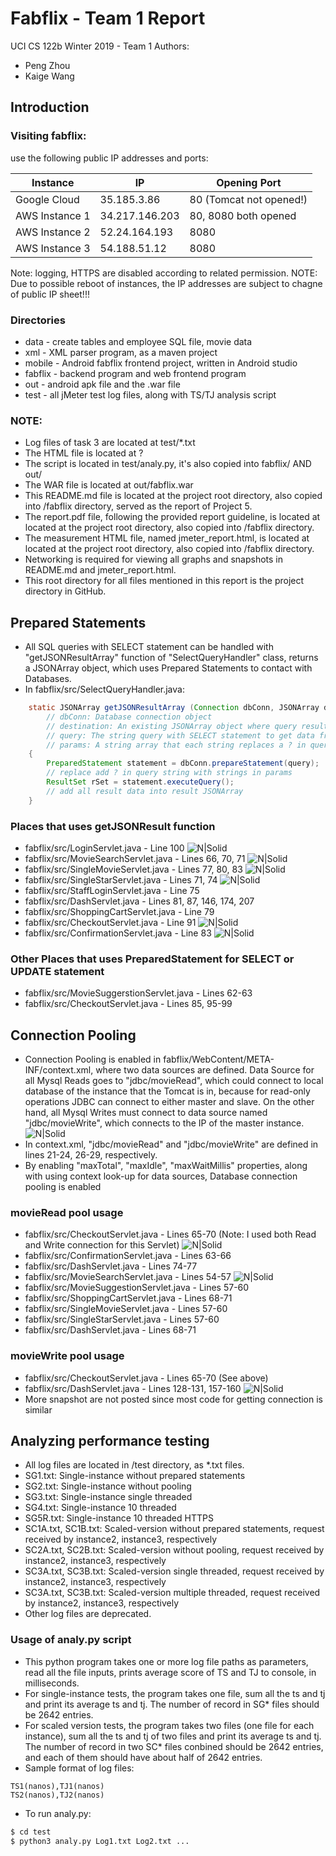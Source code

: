 # Fabflix - Team 1 Report
UCI CS 122b Winter 2019 - Team 1
Authors:
- Peng Zhou
- Kaige Wang
## Introduction
### Visiting fabflix: 
use the following public IP addresses and ports:

| Instance | IP | Opening Port |
| ------ | ------ | ------ |
| Google Cloud | 35.185.3.86 | 80 (Tomcat not opened!) |
| AWS Instance 1 | 34.217.146.203 | 80, 8080 both opened |
| AWS Instance 2 | 52.24.164.193 | 8080 |
| AWS Instance 3 | 54.188.51.12 | 8080 |

Note: logging, HTTPS are disabled according to related permission.
NOTE: Due to possible reboot of instances, the IP addresses are subject to chagne of public IP sheet!!!
### Directories
- data - create tables and employee SQL file, movie data
- xml - XML parser program, as a maven project
- mobile - Android fabflix frontend project, written in Android studio
- fabflix - backend program and web frontend program
- out - android apk file and the .war file
- test - all jMeter test log files, along with TS/TJ analysis script
### NOTE:
- Log files of task 3 are located at test/*.txt
- The HTML file is located at ?
- The script is located in test/analy.py, it's also copied into fabflix/ AND out/
- The WAR file is located at out/fabflix.war
- This README.md file is located at the project root directory, also copied into /fabflix directory, served as the report of Project 5.
- The report.pdf file, following the provided report guideline, is located at located at the project root directory, also copied into /fabflix directory.
- The measurement HTML file, named jmeter_report.html, is located at located at the project root directory, also copied into /fabflix directory.
- Networking is required for viewing all graphs and snapshots in README.md and jmeter_report.html.
- This root directory for all files mentioned in this report is the project directory in GitHub.
## Prepared Statements
- All SQL queries with SELECT statement can be handled with "getJSONResultArray" function of "SelectQueryHandler" class, returns a JSONArray object, which uses Prepared Statements to contact with Databases.
- In fabflix/src/SelectQueryHandler.java:
```java
    static JSONArray getJSONResultArray (Connection dbConn, JSONArray destination, String query, String[] params);
        // dbConn: Database connection object
        // destination: An existing JSONArray object where query result data appends on. Pass "null" to return a new JSONArray object
        // query: The string query with SELECT statement to get data from database
        // params: A string array that each string replaces a ? in query string
    {
        PreparedStatement statement = dbConn.prepareStatement(query);  // Line 37
        // replace add ? in query string with strings in params        // Line 38-42
        ResultSet rSet = statement.executeQuery();                     // Line 43
        // add all result data into result JSONArray
    }
```
### Places that uses getJSONResult function
- fabflix/src/LoginServlet.java - Line 100
![N|Solid](https://www.ics.uci.edu/~pzhou2/fabflix-resources/LoginServletPS.png)
- fabflix/src/MovieSearchServlet.java - Lines 66, 70, 71
![N|Solid](https://www.ics.uci.edu/~pzhou2/fabflix-resources/MovieSearchServletPS.png)
- fabflix/src/SingleMovieServlet.java - Lines 77, 80, 83
![N|Solid](https://www.ics.uci.edu/~pzhou2/fabflix-resources/SingleMovieServletPS.png)
- fabflix/src/SingleStarServlet.java - Lines 71, 74
![N|Solid](https://www.ics.uci.edu/~pzhou2/fabflix-resources/SingleStarServletPS.png)
- fabflix/src/StaffLoginServlet.java - Line 75
- fabflix/src/DashServlet.java - Lines 81, 87, 146, 174, 207
- fabflix/src/ShoppingCartServlet.java - Line 79
- fabflix/src/CheckoutServlet.java - Line 91
![N|Solid](https://www.ics.uci.edu/~pzhou2/fabflix-resources/CheckoutServletPS.png)
- fabflix/src/ConfirmationServlet.java - Line 83
![N|Solid](https://www.ics.uci.edu/~pzhou2/fabflix-resources/ConfirmationServletPS.png)
### Other Places that uses PreparedStatement for SELECT or UPDATE statement
- fabflix/src/MovieSuggerstionServlet.java - Lines 62-63
- fabflix/src/CheckoutServlet.java - Lines 85, 95-99
## Connection Pooling
- Connection Pooling is enabled in fabflix/WebContent/META-INF/context.xml, where two data sources are defined. Data Source for all Mysql Reads goes to "jdbc/movieRead", which could connect to local database of the instance that the Tomcat is in, because for read-only operations JDBC can connect to either master and slave. On the other hand, all Mysql Writes must connect to data source named "jdbc/movieWrite", which connects to the IP of the master instance.
![N|Solid](https://www.ics.uci.edu/~pzhou2/fabflix-resources/DataSource.png)
- In context.xml, "jdbc/movieRead" and "jdbc/movieWrite" are defined in lines 21-24, 26-29, respectively.
- By enabling "maxTotal", "maxIdle", "maxWaitMillis" properties, along with using context look-up for data sources, Database connection pooling is enabled
### movieRead pool usage
- fabflix/src/CheckoutServlet.java - Lines 65-70 (Note: I used both Read and Write connection for this Servlet)
![N|Solid](https://www.ics.uci.edu/~pzhou2/fabflix-resources/CheckoutServletPool.png)
- fabflix/src/ConfirmationServlet.java - Lines 63-66
- fabflix/src/DashServlet.java - Lines 74-77
- fabflix/src/MovieSearchServlet.java - Lines 54-57
![N|Solid](https://www.ics.uci.edu/~pzhou2/fabflix-resources/MovieSearchServletPool.png)
- fabflix/src/MovieSuggestionServlet.java - Lines 57-60
- fabflix/src/ShoppingCartServlet.java - Lines 68-71
- fabflix/src/SingleMovieServlet.java - Lines 57-60
- fabflix/src/SingleStarServlet.java - Lines 57-60
- fabflix/src/DashServlet.java - Lines 68-71
### movieWrite pool usage
- fabflix/src/CheckoutServlet.java - Lines 65-70 (See above)
- fabflix/src/DashServlet.java - Lines 128-131, 157-160
![N|Solid](https://www.ics.uci.edu/~pzhou2/fabflix-resources/DashServletPool.png)
- More snapshot are not posted since most code for getting connection is similar
## Analyzing performance testing
- All log files are located in /test directory, as *.txt files.
- SG1.txt: Single-instance without prepared statements
- SG2.txt: Single-instance without pooling
- SG3.txt: Single-instance single threaded
- SG4.txt: Single-instance 10 threaded
- SG5R.txt: Single-instance 10 threaded HTTPS
- SC1A.txt, SC1B.txt: Scaled-version  without prepared statements, request received by instance2, instance3, respectively
- SC2A.txt, SC2B.txt: Scaled-version without pooling, request received by instance2, instance3, respectively
- SC3A.txt, SC3B.txt: Scaled-version single threaded, request received by instance2, instance3, respectively
- SC3A.txt, SC3B.txt: Scaled-version multiple threaded, request received by instance2, instance3, respectively
- Other log files are deprecated.
### Usage of analy.py script
- This python program takes one or more log file paths as parameters, read all the file inputs, prints average score of TS and TJ to console, in milliseconds.
- For single-instance tests, the program takes one file, sum all the ts and tj and print its average ts and tj. The number of record in SG* files should be 2642 entries.
- For scaled version tests, the program takes two files (one file for each instance), sum all the ts and tj of two files and print its average ts and tj. The number of record in two SC* files conbined should be 2642 entries, and each of them should have about half of 2642 entries.
- Sample format of log files:
```
TS1(nanos),TJ1(nanos)
TS2(nanos),TJ2(nanos)
```
- To run analy.py:
```sh
$ cd test
$ python3 analy.py Log1.txt Log2.txt ...
